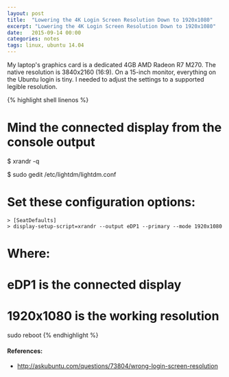 ```yaml
---
layout: post
title:  "Lowering the 4K Login Screen Resolution Down to 1920x1080"
excerpt: "Lowering the 4K Login Screen Resolution Down to 1920x1080"
date:   2015-09-14 00:00
categories: notes
tags: linux, ubuntu 14.04
---
```


My laptop's graphics card is a dedicated 4GB AMD Radeon R7 M270.  The native resolution is 3840x2160 (16:9). On a 15-inch monitor, everything on the Ubuntu login is tiny.  I needed to adjust the settings to a supported legible resolution.

{% highlight shell linenos %}
# Mind the connected display from the console output
$ xrandr -q

$ sudo gedit /etc/lightdm/lightdm.conf
# Set these configuration options:
    > [SeatDefaults]
    > display-setup-script=xrandr --output eDP1 --primary --mode 1920x1080

# Where:
# eDP1 is the connected display
# 1920x1080 is the working resolution

sudo reboot
{% endhighlight %}

<aside>
    <h4>References:</h4>
    <ul>
        <li>
            <a href="http://askubuntu.com/questions/73804/wrong-login-screen-resolution" target="_blank">http://askubuntu.com/questions/73804/wrong-login-screen-resolution</a>
        </li>
    </ul>
</aside>